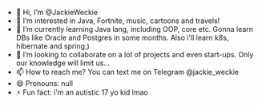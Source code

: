 - 👋 Hi, I’m @JackieWeckie
- 👀 I’m interested in Java, Fortnite, music, cartoons and travels!
- 🌱 I’m currently learning Java lang, including OOP, core etc. Gonna learn DBs like Oracle and Postgres in some months. Also i'll learn k8s, hibernate and spring;)
- 💞️ I’m looking to collaborate on a lot of projects and even start-ups. Only our knowledge will limit us...
- 📫 How to reach me? You can text me on Telegram @jackie_weckie
- 😄 Pronouns: null
- ⚡ Fun fact: i'm an autistic 17 yo kid lmao

<!---
JackieWeckie/JackieWeckie is a ✨ special ✨ repository because its `README.md` (this file) appears on your GitHub profile.
You can click the Preview link to take a look at your changes.
--->
